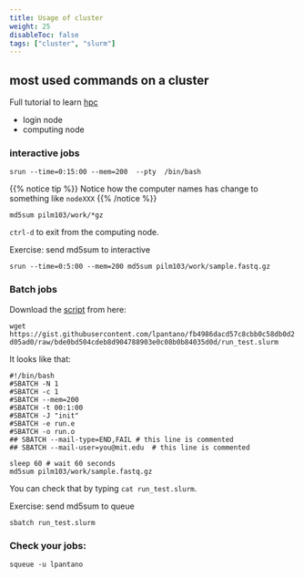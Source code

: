 ```yaml
---
title: Usage of cluster
weight: 25
disableToc: false
tags: ["cluster", "slurm"] 
---
```


## most used commands on a cluster

Full tutorial to learn [hpc](https://epcced.github.io/hpc-intro/010-hpc-concepts/)

* login node
* computing node

### interactive jobs

```
srun --time=0:15:00 --mem=200  --pty  /bin/bash
```

{{% notice tip %}}
Notice how the computer names has change to something like `nodeXXX`
{{% /notice %}}

`md5sum pilm103/work/*gz`

`ctrl-d` to exit from the computing node.

Exercise: send md5sum to interactive

```
srun --time=0:5:00 --mem=200 md5sum pilm103/work/sample.fastq.gz
```

### Batch jobs

Download the [script](https://gist.githubusercontent.com/lpantano/fb4986dacd57c8cbb0c58db0d2d05ad0/raw/bde0bd504cdeb8d904788903e0c08b0b84035d0d/run_test.slurm) from here: 

`wget https://gist.githubusercontent.com/lpantano/fb4986dacd57c8cbb0c58db0d2d05ad0/raw/bde0bd504cdeb8d904788903e0c08b0b84035d0d/run_test.slurm`

It looks like that:

```
#!/bin/bash
#SBATCH -N 1
#SBATCH -c 1
#SBATCH --mem=200
#SBATCH -t 00:1:00
#SBATCH -J "init"
#SBATCH -e run.e
#SBATCH -o run.o
## SBATCH --mail-type=END,FAIL # this line is commented
## SBATCH --mail-user=you@mit.edu  # this line is commented

sleep 60 # wait 60 seconds
md5sum pilm103/work/sample.fastq.gz
```

You can check that by typing `cat run_test.slurm`.

Exercise:  send md5sum to queue

```
sbatch run_test.slurm
```

### Check your jobs:

```
squeue -u lpantano
```
